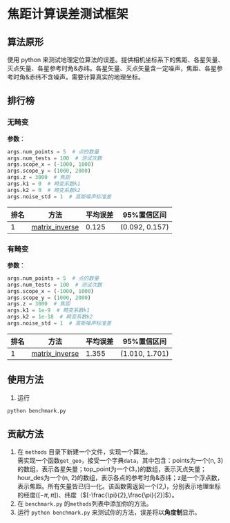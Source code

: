 # 焦距计算误差测试框架

## 算法原形

使用 python 来测试地理定位算法的误差。提供相机坐标系下的焦距、各星矢量、灭点矢量、各星参考时角&赤纬。各星矢量、灭点矢量含一定噪声，焦距、各星参考时角&赤纬不含噪声。需要计算真实的地理坐标。

## 排行榜
### 无畸变
**参数**：
```python
args.num_points = 5  # 点的数量
args.num_tests = 100  # 测试次数
args.scope_x = (-1000, 1000)
args.scope_y = (1000, 2000)
args.z = 3000  # 焦距
args.k1 = 0  # 畸变系数k1
args.k2 = 0  # 畸变系数k2
args.noise_std = 1  # 高斯噪声标准差
```

|排名|方法|平均误差|95%置信区间|
|---|---|---|---|
| 1 | [matrix_inverse](methods/matrix_inverse.py) | 0.125 | (0.092, 0.157) |

### 有畸变
**参数**：
```python
args.num_points = 5  # 点的数量
args.num_tests = 100  # 测试次数
args.scope_x = (-1000, 1000)
args.scope_y = (1000, 2000)
args.z = 3000  # 焦距
args.k1 = 1e-9  # 畸变系数k1
args.k2 = 1e-18  # 畸变系数k2
args.noise_std = 1  # 高斯噪声标准差
```

|排名|方法|平均误差|95%置信区间|
|---|---|---|---|
| 1 | [matrix_inverse](methods/matrix_inverse.py) | 1.355 | (1.010, 1.701) |

## 使用方法
1. 运行
```bash
python benchmark.py
```

## 贡献方法
1. 在 `methods` 目录下新建一个文件，实现一个算法。  
    需实现一个函数`get_geo`，接受一个字典`data`，其中包含：points为一个(n, 3)的数组，表示各星矢量；top_point为一个(3，)的数组，表示灭点矢量；hour_des为一个(n, 2)的数组，表示各点的参考时角&赤纬；z是一个浮点数，表示焦距。所有矢量皆已归一化。该函数需返回一个(2,)，分别表示地理坐标的经度($[-\pi,\pi]$)、纬度（$[-\frac{\pi}{2},\frac{\pi}{2}]$）。
2. 在 `benchmark.py` 的`methods`列表中添加你的方法。
3. 运行 `python benchmark.py` 来测试你的方法，误差将以**角度制**显示。

